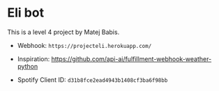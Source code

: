 # Eli bot

This is a level 4 project by Matej Babis.

* Webhook: `https://projecteli.herokuapp.com/`

* Inspiration: https://github.com/api-ai/fulfillment-webhook-weather-python

* Spotify Client ID: `d31b8fce2ead4943b1408cf3ba6f98bb` 
